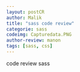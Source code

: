 ```yaml
---
layout: postCR
author: Malik
title: "sass code review"
categorie: sass
codeimg: Capturedata.PNG
author-review: manon
tags: [sass, css]
---
```


code review sass